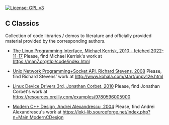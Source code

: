 [![License: GPL v3](https://img.shields.io/badge/License-GPL%20v3-blue.svg)](https://www.gnu.org/licenses/gpl-3.0.html)

## C Classics

Collection of code libraries / demos to literature and officially provided material provided by the corresponding authors.  

 * [The Linux Programming Interface, Michael Kerrisk, 2010 - fetched 2022-11-17](./book__the-linux-programming-interface__Michael-Kerrisk/)
   Please, find Michael Kerrisk's work at https://man7.org/tlpi/code/index.html

 * [Unix Network Programming+Socket API, Richard Stevens, 2008](./book__unix-network-programming__Richard-Stevens)
   Please, find Richard Stevens' work at http://www.kohala.com/start/unpv12e.html

 * [Linux Device Drivers 3rd, Jonathan Corbet, 2010](./book__linux-device-drivers__Jonathan-Corbet)
   Please, find Jonathan Corbet's work at https://resources.oreilly.com/examples/9780596005900

 * [Modern C++ Design, Andrei Alexandrescu, 2004](./book__modern-cpp-design__Andrei-Alexandrescu)
   Please, find Andrei Alexandrescu's work at https://loki-lib.sourceforge.net/index.php?n=Main.ModernCDesign

